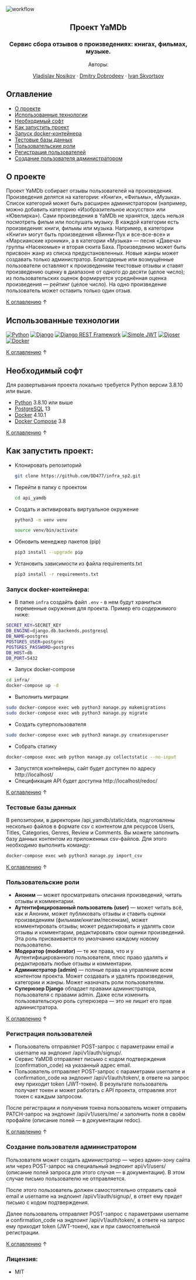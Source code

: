 ![workflow](https://github.com/DD477/yamdb_final/actions/workflows/yamdb_workflow.yaml/badge.svg)


<div align="center">
  
  ## Проект YaMDb
   ### Сервис сбора отзывов о произведениях: книгах, фильмах, музыке.
    
  Авторы:
  <p>
    
  [Vladislav Nosikov](https://github.com/Creepy-Panda)
    · 
  [Dmitry Dobrodeev](https://github.com/DD477)
    · 
  [Ivan Skvortsov](https://github.com/Ivan-Skvortsov)
  </p>
  
</div>


## Оглавление

* [О проекте](#о-проекте)
* [Использованные технологии](#использованные-технологии)
* [Необходимый софт](#необходимый-софт)
* [Как запустить проект](#как-запустить-проект)
* [Запуск docker-контейнера](#запуск-docker-контейнера)
* [Тестовые базы данных](#тестовые-базы-данных)
* [Пользовательские роли](#пользовательские-роли)
* [Регистрация пользователей](#регистрация-пользователей)
* [Создание пользователя администратором](#создание-пользователя-администратором)

## О проекте
Проект YaMDb собирает отзывы пользователей на произведения. Произведения делятся на категории: «Книги», «Фильмы», «Музыка». Список категорий может быть расширен администратором (например, можно добавить категорию «Изобразительное искусство» или «Ювелирка»).
Сами произведения в YaMDb не хранятся, здесь нельзя посмотреть фильм или послушать музыку.
В каждой категории есть произведения: книги, фильмы или музыка. Например, в категории «Книги» могут быть произведения «Винни-Пух и все-все-все» и «Марсианские хроники», а в категории «Музыка» — песня «Давеча» группы «Насекомые» и вторая сюита Баха.
Произведению может быть присвоен жанр из списка предустановленных. Новые жанры может создавать только администратор.
Благодарные или возмущённые пользователи оставляют к произведениям текстовые отзывы и ставят произведению оценку в диапазоне от одного до десяти (целое число); из пользовательских оценок формируется усреднённая оценка произведения — рейтинг (целое число). На одно произведение пользователь может оставить только один отзыв.

[К оглавлению](#оглавление) ↑

## Использованные технологии
[![Python](https://img.shields.io/badge/-Python-464646?style=flat-square&logo=Python)](https://www.python.org/)
[![Django](https://img.shields.io/badge/-Django-464646?style=flat-square&logo=Django)](https://www.djangoproject.com/)
[![Django REST Framework](https://img.shields.io/badge/-Django%20REST%20Framework-464646?style=flat-square&logo=Django%20REST%20Framework)](https://www.django-rest-framework.org/)
[![Simple JWT](https://img.shields.io/badge/-Simple_JWT-464646?style=flat-square)](https://django-rest-framework-simplejwt.readthedocs.io/en/latest/)
[![Djoser](https://img.shields.io/badge/-Djoser-464646?style=flat-square)](https://djoser.readthedocs.io/en/latest/getting_started.html)
[![Docker](https://img.shields.io/badge/-Docker-464646?style=flat-square&logo=docker)](https://www.docker.com/)

[К оглавлению](#оглавление) ↑

## Необходимый софт
Для развертывания проекта локально требуется Python версии 3.8.10 или выше.
- [Python](https://www.python.org/) 3.8.10 или выше
- [PostgreSQL](https://www.postgresql.org/) 13
- [Docker](https://www.docker.com/) 4.10.1
- [Docker Compose](https://docs.docker.com/compose/) 3.8

[К оглавлению](#оглавление) ↑

## Как запустить проект:
- Клонировать репозиторий 
   ```sh
   git clone https://github.com/DD477/infra_sp2.git
   ```
- Перейти в папку с проектом
   ```sh
   cd api_yamdb
   ```
- Cоздать и активировать виртуальное окружение
   ```sh
   python3 -m venv venv
   ```
   ```sh
   source venv/bin/activate
   ```
- Обновить менеджер пакетов (pip)
   ```sh
   pip3 install --upgrade pip
   ```
- Установить зависимости из файла requirements.txt
   ```sh
   pip3 install -r requirements.txt
   ```
   
### Запуск docker-контейнера:
- В папке `infra` создайть файл `.env` - в нем будут храниться переменные окружения для проекта. Пример его содержимого ниже:
```sh
SECRET_KEY=SECRET_KEY
DB_ENGINE=django.db.backends.postgresql
DB_NAME=postgres
POSTGRES_USER=postgres
POSTGRES_PASSWORD=postgres
DB_HOST=db
DB_PORT=5432
```
- Запуск docker-compose
```sh
cd infra/
docker-compose up -d
```
- Выполнить миграции
```sh
sudo docker-compose exec web python3 manage.py makemigrations 
sudo docker-compose exec web python3 manage.py migrate 
```
- Создать суперпользователя
```sh
sudo docker-compose exec web python3 manage.py createsuperuser 
```
- Собрать статику
```sh
docker-compose exec web python manage.py collectstatic --no-input 
```
- Запустятся контейнеры, сайт будет доступен по адресу http://localhost/
- Спецификация API будет доступна http://localhost/redoc/
   
[К оглавлению](#оглавление) ↑

### Тестовые базы данных
В репозитории, в директории /api_yamdb/static/data, подготовлены несколько файлов в формате csv с контентом для ресурсов Users, Titles, Categories, Genres, Review и Comments. Вы можете заполнить базу данных контентом из приложенных csv-файлов. Для этого необходимо выполнить команду:
   ```sh
   docker-compose exec web python3 manage.py import_csv
   ```
   
[К оглавлению](#оглавление) ↑

### Пользовательские роли

- **Аноним** — может просматривать описания произведений, читать отзывы и комментарии.
- **Аутентифицированный пользователь (user)** — может читать всё, как и Аноним, может публиковать отзывы и ставить оценки произведениям (фильмам/книгам/песенкам), может комментировать отзывы; может редактировать и удалять свои отзывы и комментарии, редактировать свои оценки произведений. Эта роль присваивается по умолчанию каждому новому пользователю.
- **Модератор (moderator)** — те же права, что и у Аутентифицированного пользователя, плюс право удалять и редактировать любые отзывы и комментарии.
- **Администратор (admin)** — полные права на управление всем контентом проекта. Может создавать и удалять произведения, категории и жанры. Может назначать роли пользователям.
- **Суперюзер Django** обладает правами администратора, пользователя с правами admin. Даже если изменить пользовательскую роль суперюзера — это не лишит его прав администратора.

[К оглавлению](#оглавление) ↑

### Регистрация пользователей

- Пользователь отправляет POST-запрос с параметрами email и username на эндпоинт /api/v1/auth/signup/.
- Сервис YaMDB отправляет письмо с кодом подтверждения (confirmation_code) на указанный адрес email.
- Пользователь отправляет POST-запрос с параметрами username и confirmation_code на эндпоинт /api/v1/auth/token/, в ответе на запрос ему приходит token (JWT-токен).
В результате пользователь получает токен и может работать с API проекта, отправляя этот токен с каждым запросом.

После регистрации и получения токена пользователь может отправить PATCH-запрос на эндпоинт /api/v1/users/me/ и заполнить поля в своём профайле (описание полей — в документации redoc).

[К оглавлению](#оглавление) ↑

### Создание пользователя администратором

Пользователя может создать администратор — через админ-зону сайта или через POST-запрос на специальный эндпоинт api/v1/users/ (описание полей запроса для этого случая — в документации). В этом случае письмо пользователю не отправляется.

После этого пользователь должен самостоятельно отправить свой email и username на эндпоинт /api/v1/auth/signup/, в ответ ему придет письмо с кодом подтверждения.

Далее пользователь отправляет POST-запрос с параметрами username и confirmation_code на эндпоинт /api/v1/auth/token/, в ответе на запрос ему приходит token (JWT-токен), как и при самостоятельной регистрации.

[К оглавлению](#оглавление) ↑

### Лицензия:
- MIT
